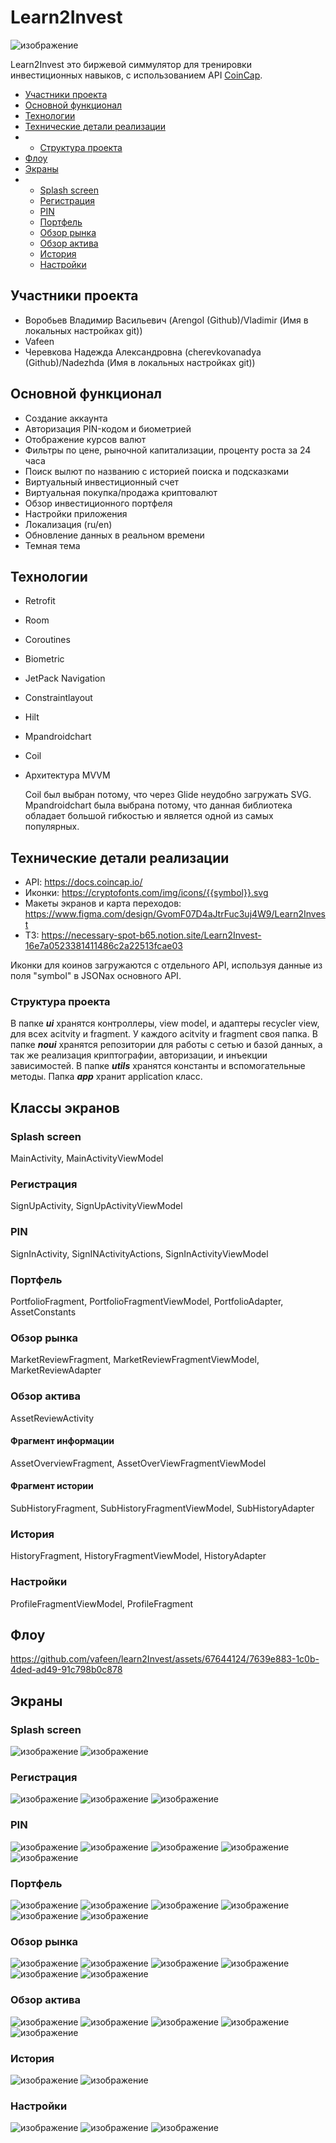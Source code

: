 # Learn2Invest
![изображение](https://github.com/vafeen/learn2Invest/assets/67644124/f07c5098-a7da-4cb9-8f0d-de59f0486e6c)

Learn2Invest это биржевой симмулятор для тренировки инвестиционных навыков, с использованием API [CoinCap](https://docs.coincap.io/). 

* [Участники проекта](#участники-проекта)
* [Основной функционал](#основной-функционал)
* [Технологии](#технологии)
* [Технические детали реализации](#технические-детали-реализации)
* * [Структура проекта](#структура-проекта)
* [Флоу](#флоу)
* [Экраны](#экраны)
* * [Splash screen](#splash-screen-1)
  * [Регистрация](#регистрация-1)
  * [PIN](#pin-1)
  * [Портфель](#портфель-1)
  * [Обзор рынка](#обзор-рынка-1)
  * [Обзор актива](#обзор-актива-1)
  * [История](#история-1)
  * [Настройки](#настройки-1)

## Участники проекта 
* Воробьев Владимир Васильевич (Arengol (Github)/Vladimir (Имя в локальных настройках git))
* Vafeen
* Черевкова Надежда Александровна (cherevkovanadya (Github)/Nadezhda (Имя в локальных настройках
  git))

## Основной функционал 
* Создание аккаунта
* Авторизация PIN-кодом и биометрией
* Отображение курсов валют
* Фильтры по цене, рыночной капитализации, проценту роста за 24 часа
* Поиск вылют по названию с историей поиска и подсказками
* Виртуальный инвестиционный счет
* Виртуальная покупка/продажа криптовалют
* Обзор инвестиционного портфеля 
* Настройки приложения
* Локализация (ru/en)
* Обновление данных в реальном времени
* Темная тема

## Технологии 
* Retrofit
* Room
* Coroutines
* Biometric
* JetPack Navigation
* Constraintlayout
* Hilt
* Mpandroidchart
* Coil
* Архитектура MVVM
  
  Coil был выбран потому, что через Glide неудобно загружать SVG. Mpandroidchart была выбрана потому, что данная библиотека обладает большой гибкостью и является одной из самых популярных. 

## Технические детали реализации 
* API: https://docs.coincap.io/
* Иконки: https://cryptofonts.com/img/icons/{{symbol}}.svg
* Макеты экранов и карта переходов: https://www.figma.com/design/GvomF07D4aJtrFuc3uj4W9/Learn2Invest
* ТЗ: https://necessary-spot-b65.notion.site/Learn2Invest-16e7a0523381411486c2a22513fcae03

Иконки для коинов загружаются с отдельного API, используя данные из поля "symbol" в JSONах основного API. 

### Структура проекта
В папке ***ui*** хранятся контроллеры, view model, и адаптеры recycler view, для всех acitvity и fragment. У каждого acitvity и fragment своя папка. В папке ***noui*** хранятся репозитории для работы с сетью и базой данных, а так же реализация криптографии, авторизации, и инъекции зависимостей. В папке ***utils*** хранятся константы и вспомогательные методы. Папка ***app*** хранит application класс. 

## Классы экранов 
### Splash screen
MainActivity, MainActivityViewModel

### Регистрация 
SignUpActivity, SignUpActivityViewModel

### PIN
SignInActivity, SignINActivityActions, SignInActivityViewModel

### Портфель 
PortfolioFragment, PortfolioFragmentViewModel, PortfolioAdapter, AssetConstants

### Обзор рынка
MarketReviewFragment, MarketReviewFragmentViewModel, MarketReviewAdapter

### Обзор актива 
AssetReviewActivity

#### Фрагмент информации 
AssetOverviewFragment, AssetOverViewFragmentViewModel

#### Фрагмент истории 
SubHistoryFragment, SubHistoryFragmentViewModel, SubHistoryAdapter

### История 
HistoryFragment, HistoryFragmentViewModel, HistoryAdapter

### Настройки 
ProfileFragmentViewModel, ProfileFragment

## Флоу
https://github.com/vafeen/learn2Invest/assets/67644124/7639e883-1c0b-4ded-ad49-91c798b0c878

## Экраны 
### Splash screen 
![изображение](https://github.com/vafeen/learn2Invest/assets/67644124/266d9c22-32ce-429c-8eaf-6d6c84ad46ab) ![изображение](https://github.com/vafeen/learn2Invest/assets/67644124/d3c5999b-0032-4e28-8f58-77dbf59715d9)

### Регистрация
![изображение](https://github.com/vafeen/learn2Invest/assets/67644124/a2231dda-ee04-4f6b-b9c0-6f866735d21b) ![изображение](https://github.com/vafeen/learn2Invest/assets/67644124/f62095f4-c89a-4d5f-8286-3da9ba101c83)
![изображение](https://github.com/vafeen/learn2Invest/assets/67644124/feea49cf-4ab8-40a5-b4f5-e8645181c36c)
 
### PIN 
![изображение](https://github.com/vafeen/learn2Invest/assets/67644124/7beb25cd-c7e3-44dc-bb41-bef1ee9c1158) ![изображение](https://github.com/vafeen/learn2Invest/assets/67644124/51e21825-28d5-4c84-b619-e845b39a1c0a)
![изображение](https://github.com/vafeen/learn2Invest/assets/67644124/37c4e029-e40a-4f0b-964e-7c76d29142af) ![изображение](https://github.com/vafeen/learn2Invest/assets/67644124/f4a885c4-b4e7-43f2-9d1b-b8f97af9deb1)
![изображение](https://github.com/vafeen/learn2Invest/assets/67644124/0318aefc-865a-4f24-a73c-0c217af5e050)

### Портфель 
![изображение](https://github.com/vafeen/learn2Invest/assets/67644124/13ae0038-727f-4ece-9b41-e0fa1f3b854d) ![изображение](https://github.com/vafeen/learn2Invest/assets/67644124/5fa76421-f74b-4e6b-819c-a53743ee537d)
![изображение](https://github.com/vafeen/learn2Invest/assets/67644124/c079e9bb-c60e-4bc2-8fd9-66a647c91048) ![изображение](https://github.com/vafeen/learn2Invest/assets/67644124/07ec934c-33f8-4752-a5a9-b9a6355713be)
![изображение](https://github.com/vafeen/learn2Invest/assets/67644124/3412c347-13b8-4ad9-9b9d-3d977ca95c98) ![изображение](https://github.com/vafeen/learn2Invest/assets/67644124/c3a248fa-f8a7-42a9-b05b-2097cfb29a3e)


### Обзор рынка 
![изображение](https://github.com/vafeen/learn2Invest/assets/67644124/781684dc-6f39-4139-a35b-ac1419b5e0f9) ![изображение](https://github.com/vafeen/learn2Invest/assets/67644124/8807be34-1fea-41ba-a461-38eee33803bb)
![изображение](https://github.com/vafeen/learn2Invest/assets/67644124/bcc5e46f-86ed-41e7-bc66-cfb93c1f5e5f) ![изображение](https://github.com/vafeen/learn2Invest/assets/67644124/25331746-957e-4f8c-ac1f-fdf9f0886f8c)
![изображение](https://github.com/vafeen/learn2Invest/assets/67644124/32138a33-8e41-4c1a-9428-d3c8522b8b3b) ![изображение](https://github.com/vafeen/learn2Invest/assets/67644124/d5d089c0-feff-4c6f-bb0d-8fe14368d612)


### Обзор актива 
![изображение](https://github.com/vafeen/learn2Invest/assets/67644124/7442f586-138a-4a63-8072-a7331a194ab4) ![изображение](https://github.com/vafeen/learn2Invest/assets/67644124/88dd3a17-9b8a-4b88-990b-bd2e51e36c7b)
![изображение](https://github.com/vafeen/learn2Invest/assets/67644124/21198a3d-7d33-4aaf-b57f-b773375c152f) ![изображение](https://github.com/vafeen/learn2Invest/assets/67644124/a35bb0c9-c80e-43ce-998c-b5a50c740161)
![изображение](https://github.com/vafeen/learn2Invest/assets/67644124/c09205b3-4286-4709-9719-81d40bf274a5)

### История 
![изображение](https://github.com/vafeen/learn2Invest/assets/67644124/4b41a24a-3a97-4566-b665-3f425a6c111b) ![изображение](https://github.com/vafeen/learn2Invest/assets/67644124/a32bb428-4aad-4117-9a23-9bc00da7ecfb)

### Настройки 
![изображение](https://github.com/vafeen/learn2Invest/assets/67644124/a7ab6a8a-99cf-459c-9a58-23c38bbc4243) ![изображение](https://github.com/vafeen/learn2Invest/assets/67644124/9614395e-a854-4dcc-932c-703f733c5f73)
![изображение](https://github.com/vafeen/learn2Invest/assets/67644124/7d21243f-c22a-4002-9fac-7cb71008fa67)

















